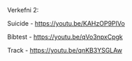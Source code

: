 Verkefni 2:

Suicide - https://youtu.be/KAHzOP9PIVo

Bíbtest - https://youtu.be/qVo3npxCpgk

Track - https://youtu.be/qnKB3YSGLAw
